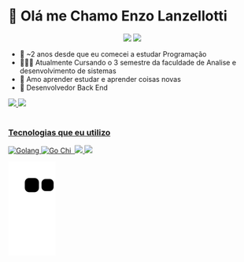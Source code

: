 # 🤗 Olá me Chamo Enzo Lanzellotti

<div align="center">
<a href="https://www.instagram.com/enzo_lanzellotti/" target="_blank"><img src="https://img.shields.io/badge/-Instagram-%23E4405F?style=for-the-badge&logo=instagram&logoColor=white" target="_blank"></a>
  <a href="https://www.linkedin.com/in/enzolanzellotti/" target="_blank"><img src="https://img.shields.io/badge/-LinkedIn-%230077B5?style=for-the-badge&logo=linkedin&logoColor=white" target="_blank"></a> 
</div>

- 🤠 ~2 anos desde que eu comecei a estudar Programação
- 🧑🏼‍💻 Atualmente Cursando o 3 semestre da faculdade de Analise e desenvolvimento de sistemas
- 🤯 Amo aprender estudar e aprender coisas novas
- 🤩 Desenvolvedor Back End

<div>
  <a href="https://github.com/YlanzeY">
  <img height="220em" src="https://github-readme-stats.vercel.app/api?username=YlanzinhoY&show_icons=true&theme=radical&include_all_commits=true&count_private=true"/>
  <img height="400em" src="https://github-readme-stats.vercel.app/api/top-langs/?username=YlanzinhoY&langs_count=6&theme=radical"/>
</div>
<div style="display: inline_block"><br>

<h3>Tecnologias que eu utilizo</h3>
</div>
    <img src="https://img.shields.io/badge/Go-00ADD8?style=for-the-badge&logo=go&logoColor=white" alt="Golang">
    <img src="https://photos.google.com/share/AF1QipPx9vDZbCbpdlZ68clcBt_UHGudpyLWrtsd_E9-1oUYyQl_OkUkENCLMer8lSkJ0A/photo/AF1QipN_vdqqplAZxYO6vzgPaV3lbygYI67I0EBF2hp4?key=TG9sNS1BSnNDd3pzb25DVU5OTmVMbWFsaXVSdDBR" alt="Go Chi" width="85px">
    <img src="https://img.shields.io/badge/PostgreSQL-316192?style=for-the-badge&logo=postgresql&logoColor=white" alt="">
    <img src="https://img.shields.io/badge/MongoDB-4EA94B?style=for-the-badge&logo=mongodb&logoColor=white" >
    <img src="https://img.shields.io/badge/MySQL-005C84?style=for-the-badge&logo=mysql&logoColor=white">

<div> 
 
  ![Snake animation](https://github.com/YlanzinhoY/YlanzinhoY/blob/output/github-contribution-grid-snake.svg)

</div>
